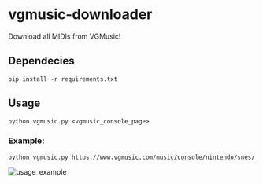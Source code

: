# vgmusic-downloader

Download all MIDIs from VGMusic!

## Dependecies

```
pip install -r requirements.txt
```

## Usage

```
python vgmusic.py <vgmusic_console_page>
```

### Example:

```
python vgmusic.py https://www.vgmusic.com/music/console/nintendo/snes/
```

![usage_example](https://i.imgur.com/2hNqSdw.png)
